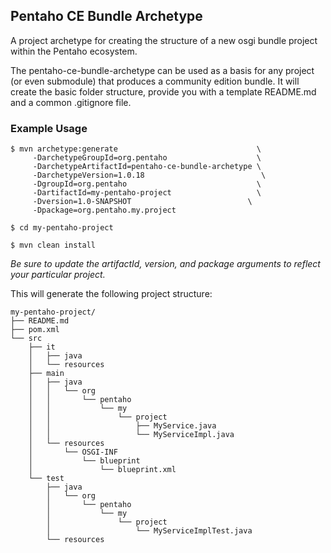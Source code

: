 ## Pentaho CE Bundle Archetype

A project archetype for creating the structure of a new osgi bundle project within the Pentaho ecosystem.

The pentaho-ce-bundle-archetype can be used as a basis for any project (or even submodule) that produces a community edition bundle. It will create the basic folder structure, provide you with a template README.md and a common .gitignore file.

### Example Usage
```
$ mvn archetype:generate                               \
     -DarchetypeGroupId=org.pentaho                    \
     -DarchetypeArtifactId=pentaho-ce-bundle-archetype \
     -DarchetypeVersion=1.0.18                          \
     -DgroupId=org.pentaho                             \
     -DartifactId=my-pentaho-project                   \
     -Dversion=1.0-SNAPSHOT                          \
     -Dpackage=org.pentaho.my.project
     
$ cd my-pentaho-project

$ mvn clean install
```
_Be sure to update the artifactId, version, and package arguments to reflect your particular project._

This will generate the following project structure:
```
my-pentaho-project/
├── README.md
├── pom.xml
└── src
    ├── it
    │   ├── java
    │   └── resources
    ├── main
    │   ├── java
    │   │   └── org
    │   │       └── pentaho
    │   │           └── my
    │   │               └── project
    │   │                   ├── MyService.java
    │   │                   └── MyServiceImpl.java
    │   └── resources
    │       └── OSGI-INF
    │           └── blueprint
    │               └── blueprint.xml
    └── test
        ├── java
        │   └── org
        │       └── pentaho
        │           └── my
        │               └── project
        │                   └── MyServiceImplTest.java
        └── resources

```
